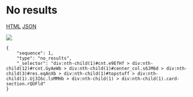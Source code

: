 # No results

[HTML](https://ascentkorea-docs.github.io/desktop/features/no\_results/sample.html) [JSON](https://ascentkorea-docs.github.io/desktop/features/no\_results/sample.json)

![](https://lh3.googleusercontent.com/fUqvt4NOW\_OM6Di1FRqY0RXqijgQipDC8pvgnD6TR7JszP4vftvOPLdZZPIi\_aa7rnW14YVizgwk1sg8cMGU\_JX415kI-H2KOZJxbd5AoT1iLi2zdwbP7yHC6eE6hBU5-cwww9E)

```
{
    "sequence": 1,
    "type": "no_results",
    "_selector": "div:nth-child(1)#cnt.e9EfHf > div:nth-child(12)#rcnt.GyAeWb > div:nth-child(1)#center_col.s6JM6d > div:nth-child(3)#res.eqAnXb > div:nth-child(1)#topstuff > div:nth-child(1).Uj3I6c.lsMMHb > div:nth-child(1) > div:nth-child(1).card-section.rQUFld"
}
```
